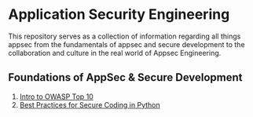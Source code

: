 # Application Security Engineering
This repository serves as a collection of information regarding all things appsec from the fundamentals of appsec and secure development to the collaboration and culture in the real world of Appsec Engineering.

## Foundations of AppSec & Secure Development
1. [Intro to OWASP Top 10](OWASP-Top-10.md)
2. [Best Practices for Secure Coding in Python](Python-Best-Practices.md)
